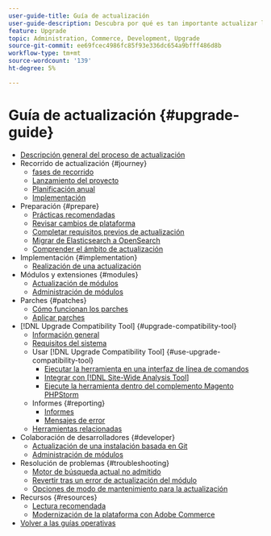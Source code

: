 ```yaml
---
user-guide-title: Guía de actualización
user-guide-description: Descubra por qué es tan importante actualizar la aplicación de Adobe Commerce y cómo planificar y ejecutar correctamente una actualización.
feature: Upgrade
topic: Administration, Commerce, Development, Upgrade
source-git-commit: ee69fcec4986fc85f93e336dc654a9bfff486d8b
workflow-type: tm+mt
source-wordcount: '139'
ht-degree: 5%

---
```



# Guía de actualización {#upgrade-guide}

- [Descripción general del proceso de actualización](overview.md)
- Recorrido de actualización {#journey}
   - [fases de recorrido](journey/phases.md)
   - [Lanzamiento del proyecto](journey/project-launch.md)
   - [Planificación anual](journey/annual-planning.md)
   - [Implementación](journey/implementation.md)
- Preparación {#prepare}
   - [Prácticas recomendadas](prepare/best-practices.md)
   - [Revisar cambios de plataforma](prepare/platform-changes.md)
   - [Completar requisitos previos de actualización](prepare/prerequisites.md)
   - [Migrar de Elasticsearch a OpenSearch](prepare/opensearch-migration.md)
   - [Comprender el ámbito de actualización](prepare/scope.md)
- Implementación {#implementation}
   - [Realización de una actualización](implementation/perform-upgrade.md)
- Módulos y extensiones {#modules}
   - [Actualización de módulos](modules/upgrade.md)
   - [Administración de módulos](modules/manage.md)
- Parches {#patches}
   - [Cómo funcionan los parches](patches/overview.md)
   - [Aplicar parches](patches/apply.md)
- [!DNL Upgrade Compatibility Tool] {#upgrade-compatibility-tool}
   - [Información general](upgrade-compatibility-tool/overview.md)
   - [Requisitos del sistema](upgrade-compatibility-tool/prerequisites.md)
   - Usar [!DNL Upgrade Compatibility Tool] {#use-upgrade-compatibility-tool}
      - [Ejecutar la herramienta en una interfaz de línea de comandos](upgrade-compatibility-tool/run.md)
      - [Integrar con  [!DNL Site-Wide Analysis Tool]](upgrade-compatibility-tool/integrate-analysis-tool.md)
      - [Ejecute la herramienta dentro del complemento Magento PHPStorm](upgrade-compatibility-tool/run-configuration-phpstorm-plugin.md)
   - Informes {#reporting}
      - [Informes](upgrade-compatibility-tool/reports.md)
      - [Mensajes de error](upgrade-compatibility-tool/error-messages.md)
   - [Herramientas relacionadas](upgrade-compatibility-tool/related-tools.md)
- Colaboración de desarrolladores {#developer}
   - [Actualización de una instalación basada en Git](developer/git-installs.md)
   - [Administración de módulos](developer/manage-modules.md)
- Resolución de problemas {#troubleshooting}
   - [Motor de búsqueda actual no admitido](troubleshooting/search-engine-not-supported.md)
   - [Revertir tras un error de actualización del módulo](troubleshooting/roll-back-after-update-failure.md)
   - [Opciones de modo de mantenimiento para la actualización](troubleshooting/maintenance-mode-options.md)
- Recursos {#resources}
   - [Lectura recomendada](resources/recommended-reading.md)
   - [Modernización de la plataforma con Adobe Commerce](resources/recommended-upgrade-paths.md)
- [Volver a las guías operativas](https://experienceleague.adobe.com/docs/commerce-operations/operational-guides/home.html?lang=es)
